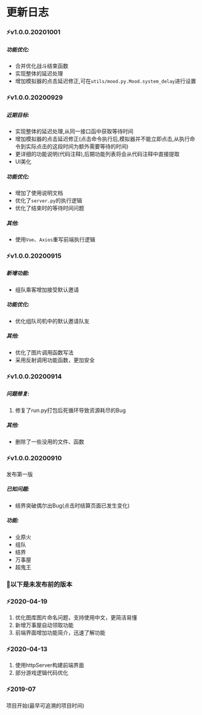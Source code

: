 # 更新日志

### ⚡v1.0.0.20201001

##### 功能优化:

- 合并优化战斗结束函数
- 实现整体的延迟处理
- 增加模拟器的点击延迟修正,可在`utils/mood.py.Mood.system_delay`进行设置

### ⚡v1.0.0.20200929

##### 近期目标:

- 实现整体的延迟处理,从同一接口函中获取等待时间
- 增加模拟器的点击延迟修正(点击命令执行后,模拟器并不能立即点击,从执行命令到实际点击的这段时间为额外需要等待的时间)
- 更详细的功能说明(代码注释),后期功能列表将会从代码注释中直接提取
- UI美化

##### 功能优化:

- 增加了使用说明文档
- 优化了`server.py`的执行逻辑
- 优化了结束时的等待时间问题

##### 其他:

- 使用`Vue`、`Axios`重写前端执行逻辑

### ⚡v1.0.0.20200915

##### 新增功能:

- 组队乘客增加接受默认邀请

##### 功能优化:

- 优化组队司机中的默认邀请队友

##### 其他:

- 优化了图片调用函数写法
- 采用反射调用功能函数，更加安全

### ⚡v1.0.0.20200914

##### 问题修复:

1. 修复了run.py打包后死循环导致资源耗尽的Bug

##### 其他:

- 删除了一些没用的文件、函数

### ⚡v1.0.0.20200910

发布第一版

##### 已知问题:

- 结界突破偶尔出Bug(点击时结算页面已发生变化)

##### 功能:

- 业原火
- 组队
- 结界
- 万事屋
- 超鬼王

### 🔔以下是未发布前的版本

### ⚡2020-04-19

1. 优化图库图片命名问题，支持使用中文，更简洁易懂
2. 新增万事屋自动领取功能
3. 前端界面增加功能简介，迅速了解功能

###  ⚡2020-04-13

1. 使用httpServer构建前端界面
2. 部分游戏逻辑代码优化

### ⚡2019-07

项目开始(最早可追溯的项目时间)